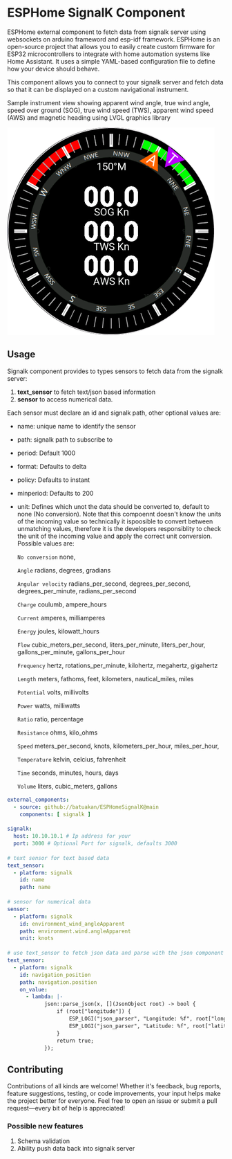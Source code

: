 # ESPHome SignalK Component

ESPHome external component to fetch data from signalk server using websockets on arduino frameword and esp-idf framework. ESPHome is an open-source project that allows you to easily create custom firmware for ESP32 microcontrollers to integrate with home automation systems like Home Assistant. It uses a simple YAML-based configuration file to define how your device should behave.

This component allows you to connect to your signalk server and fetch data so that it can be displayed on a custom navigational instrument.

Sample instrument view showing apparent wind angle, true wind angle, speed over ground (SOG), true wind speed (TWS), apparent wind speed (AWS) and magnetic heading using LVGL graphics library

![Wind rose](./images/Wind.png)

## Usage

Signalk component provides to types sensors to fetch data from the signalk server: 
1. **text_sensor** to fetch text/json based information 
2. **sensor** to access numerical data. 

Each sensor must declare an id and signalk path, other optional values are:
- name: unique name to identify the sensor
- path: signalk path to subscribe to
- period: Default 1000
- format: Defaults to delta
- policy: Defaults to instant
- minperiod: Defaults to 200
- unit: Defines which unot the data should be converted to, default to none (No conversion). 
  Note that this compoennt doesn't know the units of the incoming value so technically it ispoosible to convert between unmatching values, therefore it is the developers responsiblity to check the unit of the incoming value and apply the correct unit conversion.
  Possible values are:

  `No conversion`
  none,

  `Angle`
  radians,
  degrees,
  gradians

  `Angular velocity`
  radians_per_second,
  degrees_per_second,
  degrees_per_minute,
  radians_per_second

  `Charge`
  coulumb,
  ampere_hours

  `Current`
  amperes,
  milliamperes

  `Energy`
  joules,
  kilowatt_hours

  `Flow`
  cubic_meters_per_second,
  liters_per_minute,
  liters_per_hour,
  gallons_per_minute,
  gallons_per_hour

  `Frequency`
  hertz,
  rotations_per_minute,
  kilohertz,
  megahertz,
  gigahertz

  `Length`
  meters,
  fathoms,
  feet,
  kilometers,
  nautical_miles,
  miles

  `Potential`
  volts,
  millivolts

  `Power`
  watts,
  milliwatts

  `Ratio`
  ratio,
  percentage

  `Resistance`
  ohms,
  kilo_ohms

  `Speed`
  meters_per_second,
  knots,
  kilometers_per_hour,
  miles_per_hour,

  `Temperature`
  kelvin,
  celcius,
  fahrenheit

  `Time`
  seconds,
  minutes,
  hours,
  days

  `Volume`
  liters,
  cubic_meters,
  gallons

```yaml
external_components:
  - source: github://batuakan/ESPHomeSignalK@main
    components: [ signalk ]

signalk:
  host: 10.10.10.1 # Ip address for your 
  port: 3000 # Optional Port for signalk, defaults 3000

# text sensor for text based data
text_sensor:
  - platform: signalk
    id: name
    path: name

# sensor for numerical data
sensor:
  - platform: signalk
    id: environment_wind_angleApparent
    path: environment.wind.angleApparent
    unit: knots

# use text_sensor to fetch json data and parse with the json component to extract information from it
text_sensor:
  - platform: signalk
    id: navigation_position
    path: navigation.position
    on_value:
      - lambda: |-
            json::parse_json(x, [](JsonObject root) -> bool {
                if (root["longitude"]) {
                    ESP_LOGI("json_parser", "Longitude: %f", root["longitude"].as<float>());
                    ESP_LOGI("json_parser", "Latitude: %f", root["latitude"].as<float>());
                }
                return true;
            });
```

## Contributing

Contributions of all kinds are welcome! Whether it's feedback, bug reports, feature suggestions, testing, or code improvements, your input helps make the project better for everyone. Feel free to open an issue or submit a pull request—every bit of help is appreciated!

### Possible new features
1. Schema validation
1. Ability push data back into signalk server
